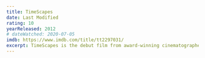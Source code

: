 ```yaml
---
title: TimeScapes
date: Last Modified
rating: 10
yearReleased: 2012
# dateWatched: 2020-07-05
imdb: https://www.imdb.com/title/tt2297031/
excerpt: TimeScapes is the debut film from award-winning cinematographer and director Tom Lowe. The non-narrative film features stunning slow-motion and timelapse cinematography of the landscapes, people, and wildlife of the American South West.
---
```

